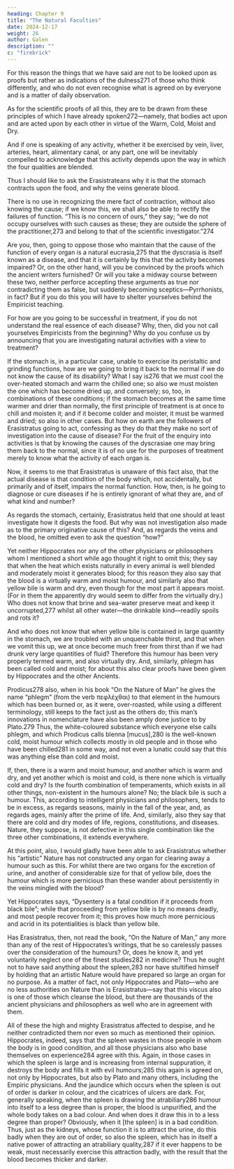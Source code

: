 ```yaml
---
heading: Chapter 9
title: "The Natural Faculties"
date: 2024-12-17
weight: 26
author: Galen
description: ""
c: "firebrick"
---
```



For this reason the things that we have said are not to be looked upon as proofs but rather as indications of the dulness271 of those who think differently, and who do not even recognise what is agreed on by everyone and is a matter of daily observation. 

As for the scientific proofs of all this, they are to be drawn from these principles of which I have already spoken272—namely, that bodies act upon and are acted upon by each other in virtue of the Warm, Cold, Moist and Dry. 

And if one is speaking of any activity, whether it be exercised by vein, liver, arteries, heart, alimentary canal, or any part, one will be inevitably compelled to acknowledge that this activity depends upon the way in which the four qualities are blended. 

Thus I should like to ask the Erasistrateans why it is that the stomach contracts upon the food, and why the veins generate blood. 

There is no use in recognizing the mere fact of contraction, without also knowing the cause; if we know this, we shall also be able to rectify the failures of function. “This is no concern of ours,” they say; “we do not occupy ourselves with such causes as these; they are outside the sphere of the practitioner,273 and belong to that of the scientific investigator.”274 

Are you, then, going to oppose those who maintain that the cause of the function of every organ is a natural eucrasia,275 that the dyscrasia is itself known as a disease, and that it is certainly by this that the activity becomes impaired? Or, on the other hand, will you be convinced by the proofs which the ancient writers furnished? Or will you take a midway course between these two, neither perforce accepting these arguments as true nor contradicting them as false, but suddenly becoming sceptics—Pyrrhonists, in fact? But if you do this you will have to shelter yourselves behind the Empiricist teaching. 

For how are you going to be successful in treatment, if you do not understand the real essence of each disease? Why, then, did you not call yourselves Empiricists from the beginning? Why do you confuse us by announcing that you are investigating natural activities with a view to treatment?

If the stomach is, in a particular case, unable to exercise its peristaltic and grinding functions, how are we going to bring it back to the normal if we do not know the cause of its disability? What I say is276 that we must cool the over-heated stomach and warm the chilled one; so also we must moisten the one which has become dried up, and conversely; so, too, in combinations of these conditions; if the stomach becomes at the same time warmer and drier than normally, the first principle of treatment is at once to chill and moisten it; and if it become colder and moister, it must be warmed and dried; so also in other cases. But how on earth are the followers of Erasistratus going to act, confessing as they do that they make no sort of investigation into the cause of disease? For the fruit of the enquiry into activities is that by knowing the causes of the dyscrasiae one may bring them back to the normal, since it is of no use for the purposes of treatment merely to know what the activity of each organ is.

Now, it seems to me that Erasistratus is unaware of this fact also, that the actual disease is that condition of the body which, not accidentally, but primarily and of itself, impairs the normal function. How, then, is he going to diagnose or cure diseases if he is entirely ignorant of what they are, and of what kind and number? 

As regards the stomach, certainly, Erasistratus held that one should at least investigate how it digests the food. But why was not investigation also made as to the primary originative cause of this? And, as regards the veins and the blood, he omitted even to ask the question “how?”

Yet neither Hippocrates nor any of the other physicians or philosophers whom I mentioned a short while ago thought it right to omit this; they say that when the heat which exists naturally in every animal is well blended and moderately moist it generates blood; for this reason they also say that the blood is a virtually warm and moist humour, and similarly also that yellow bile is warm and dry, even though for the most part it appears moist. (For in them the apparently dry would seem to differ from the virtually dry.) Who does not know that brine and sea-water preserve meat and keep it uncorrupted,277 whilst all other water—the drinkable kind—readily spoils and rots it?

And who does not know that when yellow bile is contained in large quantity in the stomach, we are troubled with an unquenchable thirst, and that when we vomit this up, we at once become much freer from thirst than if we had drunk very large quantities of fluid? Therefore this humour has been very properly termed warm, and also virtually dry. And, similarly, phlegm has been called cold and moist; for about this also clear proofs have been given by Hippocrates and the other Ancients.

Prodicus278 also, when in his book “On the Nature of Man” he gives the name “phlegm” (from the verb πεφλέχθαι) to that element in the humours which has been burned or, as it were, over-roasted, while using a different terminology, still keeps to the fact just as the others do; this man’s innovations in nomenclature have also been amply done justice to by Plato.279 Thus, the white-coloured substance which everyone else calls phlegm, and which Prodicus calls blenna [mucus],280 is the well-known cold, moist humour which collects mostly in old people and in those who have been chilled281 in some way, and not even a lunatic could say that this was anything else than cold and moist.

If, then, there is a warm and moist humour, and another which is warm and dry, and yet another which is moist and cold, is there none which is virtually cold and dry? Is the fourth combination of temperaments, which exists in all other things, non-existent in the humours alone? No; the black bile is such a humour. This, according to intelligent physicians and philosophers, tends to be in excess, as regards seasons, mainly in the fall of the year, and, as regards ages, mainly after the prime of life. And, similarly, also they say that there are cold and dry modes of life, regions, constitutions, and diseases. Nature, they suppose, is not defective in this single combination like the three other combinations, it extends everywhere.

At this point, also, I would gladly have been able to ask Erasistratus whether his “artistic” Nature has not constructed any organ for clearing away a humour such as this. For whilst there are two organs for the excretion of urine, and another of considerable size for that of yellow bile, does the humour which is more pernicious than these wander about persistently in the veins mingled with the blood? 

Yet Hippocrates says, “Dysentery is a fatal condition if it proceeds from black bile”; while that proceeding from yellow bile is by no means deadly, and most people recover from it; this proves how much more pernicious and acrid in its potentialities is black than yellow bile. 

Has Erasistratus, then, not read the book, “On the Nature of Man,” any more than any of the rest of Hippocrates’s writings, that he so carelessly passes over the consideration of the humours? Or, does he know it, and yet voluntarily neglect one of the finest studies282 in medicine? Thus he ought not to have said anything about the spleen,283 nor have stultified himself by holding that an artistic Nature would have prepared so large an organ for no purpose. As a matter of fact, not only Hippocrates and Plato—who are no less authorities on Nature than is Erasistratus—say that this viscus also is one of those which cleanse the blood, but there are thousands of the ancient physicians and philosophers as well who are in agreement with them. 

All of these the high and mighty Erasistratus affected to despise, and he neither contradicted them nor even so much as mentioned their opinion. Hippocrates, indeed, says that the spleen wastes in those people in whom the body is in good condition, and all those physicians also who base themselves on experience284 agree with this. Again, in those cases in which the spleen is large and is increasing from internal suppuration, it destroys the body and fills it with evil humours;285 this again is agreed on, not only by Hippocrates, but also by Plato and many others, including the Empiric physicians. And the jaundice which occurs when the spleen is out of order is darker in colour, and the cicatrices of ulcers are dark. For, generally speaking, when the spleen is drawing the atrabiliary286 humour into itself to a less degree than is proper, the blood is unpurified, and the whole body takes on a bad colour. And when does it draw this in to a less degree than proper? Obviously, when it [the spleen] is in a bad condition. Thus, just as the kidneys, whose function it is to attract the urine, do this badly when they are out of order, so also the spleen, which has in itself a native power of attracting an atrabiliary quality,287 if it ever happens to be weak, must necessarily exercise this attraction badly, with the result that the blood becomes thicker and darker.

